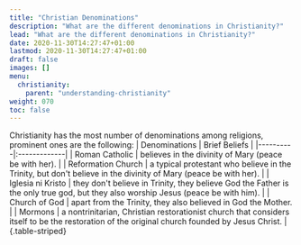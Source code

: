 ```yaml
---
title: "Christian Denominations"
description: "What are the different denominations in Christianity?"
lead: "What are the different denominations in Christianity?"
date: 2020-11-30T14:27:47+01:00
lastmod: 2020-11-30T14:27:47+01:00
draft: false
images: []
menu:
  christianity:
    parent: "understanding-christianity"
weight: 070
toc: false
---
```

Christianity has the most number of denominations among religions, prominent ones are the following:
| Denominations   |      Brief Beliefs  |
|----------|:-------------|
| Roman Catholic |  believes in the divinity of Mary (peace be with her). |
| Reformation Church |  a typical protestant who believe in the Trinity, but don't believe in the divinity of Mary (peace be with her). | 
| Iglesia ni Kristo | they don't believe in Trinity, they believe God the Father is the only true god, but they also worship Jesus (peace be with him). |
| Church of God | apart from the Trinity, they also believed in God the Mother. |
| Mormons | a nontrinitarian, Christian restorationist church that considers itself to be the restoration of the original church founded by Jesus Christ. |
{.table-striped}